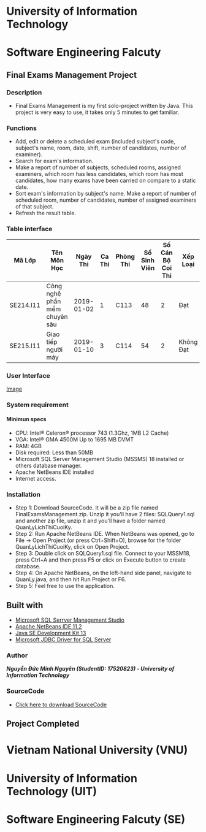 # University of Information Technology
# Software Engineering Falcuty
## Final Exams Management Project

### Description
- Final Exams Management is my first solo-project written by Java. This project is very easy to use, it takes only 5 minutes to get familiar.

### Functions
- Add, edit or delete a scheduled exam (included subject's code, subject's name, room, date, shift, number of candidates, number of examiner).
- Search for exam's information.
- Make a report of number of subjects, scheduled rooms, assigned examiners, which room has less candidates, which room has most candidates, how many exams have been carried on compare to a static date.
- Sort exam's information by subject's name. Make a report of number of scheduled room, number of candidates, number of assigned examiners of that subject.
- Refresh the result table.

### Table interface
| Mã Lớp | Tên Môn Học | Ngày Thi | Ca Thi | Phòng Thi | Số Sinh Viên | Số Cán Bộ Coi Thi | Xếp Loại |
| - | - | - | - | - | - | - | - |
| SE214.I11 | Công nghệ phần mềm chuyên sâu | 2019-01-02 | 1 | C113 | 48 | 2 | Đạt |
| SE215.I11 | Giao tiếp người máy | 2019-01-10 | 3 | C114 | 54 | 2 | Không Đạt |

### User Interface
[Image](https://imgur.com/SlSU5L8)

### System requirement
#### Minimun specs
- CPU: Intel® Celeron® processor 743 (1.3Ghz, 1MB L2 Cache)
- VGA: Intel® GMA 4500M Up to 1695 MB DVMT
- RAM: 4GB
- Disk required: Less than 50MB
- Microsoft SQL Server Management Studio (MSSMS) 18 installed or others database manager.
- Apache NetBeans IDE installed
- Internet access.

### Installation
- Step 1: Download SourceCode. It will be a zip file named FinalExamsManagement.zip. Unzip it you'll have 2 files: SQLQuery1.sql and another zip file, unzip it and you'll have a folder named QuanLyLichThiCuoiKy.
- Step 2: Run Apache NetBeans IDE. When NetBeans was opened, go to File -> Open Project (or press Ctrl+Shift+O), browse for the folder QuanLyLichThiCuoiKy, click on Open Project.
- Step 3: Double click on SQLQuery1.sql file. Connect to your MSSM18, press Ctrl+A and then press F5 or click on Execute button to create database.
- Step 4: On Apache NetBeans, on the left-hand side panel, navigate to QuanLy.java, and then hit Run Project or F6.
- Step 5: Feel free to use the application.

## Built with
- [Microsoft SQL Serrver Management Studio](https://www.microsoft.com/en-us/sql-server/sql-server-downloads)
- [Apache NetBeans IDE 11.2](https://netbeans.apache.org/download/nb112/nb112.html)
- [Java SE Development Kit 13](https://www.oracle.com/technetwork/java/javase/downloads/jdk13-downloads-5672538.html)
- [Microsoft JDBC Driver for SQL Server](https://www.microsoft.com/en-us/download/details.aspx?id=58505)

### Author
***Nguyễn Đức Minh Nguyên (StudentID: 17520823) - University of Information Technology***

### SourceCode
- [Click here to download SourceCode](https://drive.google.com/file/d/1ZnKMp129ofz_tXNTVEKF5V5SJKjCJx7s/view?usp=sharing)

## Project Completed

# Vietnam National University (VNU)
# University of Information Technology (UIT)
# Software Engineering Falcuty (SE)
